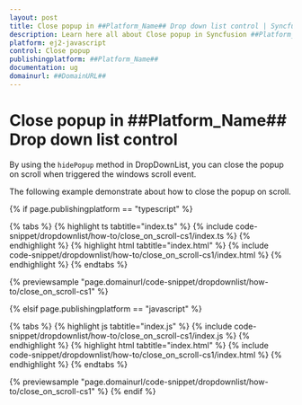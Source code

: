 ```yaml
---
layout: post
title: Close popup in ##Platform_Name## Drop down list control | Syncfusion
description: Learn here all about Close popup in Syncfusion ##Platform_Name## Drop down list control of Syncfusion Essential JS 2 and more.
platform: ej2-javascript
control: Close popup 
publishingplatform: ##Platform_Name##
documentation: ug
domainurl: ##DomainURL##
---
```


# Close popup in ##Platform_Name## Drop down list control

By using the `hidePopup` method in DropDownList, you can close the popup on scroll when triggered the windows scroll event.

The following example demonstrate about how to close the popup on scroll.

{% if page.publishingplatform == "typescript" %}

 {% tabs %}
{% highlight ts tabtitle="index.ts" %}
{% include code-snippet/dropdownlist/how-to/close_on_scroll-cs1/index.ts %}
{% endhighlight %}
{% highlight html tabtitle="index.html" %}
{% include code-snippet/dropdownlist/how-to/close_on_scroll-cs1/index.html %}
{% endhighlight %}
{% endtabs %}
        
{% previewsample "page.domainurl/code-snippet/dropdownlist/how-to/close_on_scroll-cs1" %}

{% elsif page.publishingplatform == "javascript" %}

{% tabs %}
{% highlight js tabtitle="index.js" %}
{% include code-snippet/dropdownlist/how-to/close_on_scroll-cs1/index.js %}
{% endhighlight %}
{% highlight html tabtitle="index.html" %}
{% include code-snippet/dropdownlist/how-to/close_on_scroll-cs1/index.html %}
{% endhighlight %}
{% endtabs %}

{% previewsample "page.domainurl/code-snippet/dropdownlist/how-to/close_on_scroll-cs1" %}
{% endif %}